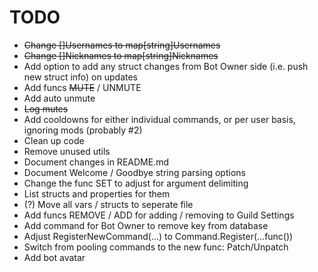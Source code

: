 # TODO
* ~~Change []Usernames to map[string]Usernames~~
* ~~Change []Nicknames to map[string]Nicknames~~
* Add option to add any struct changes from Bot Owner side (i.e. push new struct info) on updates
* Add funcs ~~MUTE~~ / UNMUTE
* Add auto unmute
* ~~Log mutes~~
* Add cooldowns for either individual commands, or per user basis, ignoring mods (probably #2)
* Clean up code
* Remove unused utils
* Document changes in README.md
* Document Welcome / Goodbye string parsing options
* Change the func SET to adjust for argument delimiting
* List structs and properties for them
* (?) Move all vars / structs to seperate file
* Add funcs REMOVE / ADD for adding / removing to Guild Settings
* Add command for Bot Owner to remove key from database
* Adjust RegisterNewCommand(...) to Command.Register(...func())
* Switch from pooling commands to the new func: Patch/Unpatch
* Add bot avatar